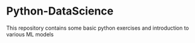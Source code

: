 # Python-DataScience

This repository contains some basic python exercises and introduction to various ML models
